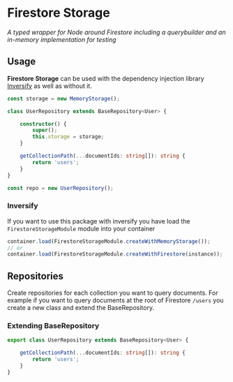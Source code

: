 # Firestore Storage

_A typed wrapper for Node around Firestore including a querybuilder and an in-memory implementation for testing_

## Usage

**Firestore Storage** can be used with the dependency injection library [Inversify][inversify]
as well as without it.

```typescript
const storage = new MemoryStorage();

class UserRepository extends BaseRepository<User> {

	constructor() {
		super();
		this.storage = storage;
	}

	getCollectionPath(...documentIds: string[]): string {
		return 'users';
	}
}

const repo = new UserRepository();
```

### Inversify
If you want to use this package with inversify you have load the `FirestoreStorageModule` module 
into your container

```typescript
container.load(FirestoreStorageModule.createWithMemoryStorage());
// or
container.load(FirestoreStorageModule.createWithFirestore(instance));
```

## Repositories

Create repositories for each collection you want to query documents. For example
if you want to query documents at the root of Firestore ```/users``` you create
a new class and extend the BaseRepository.

### Extending BaseRepository

```typescript
export class UserRepository extends BaseRepository<User> {

	getCollectionPath(...documentIds: string[]): string {
		return 'users';
	}
}
```

[inversify]: http://inversify.io/
